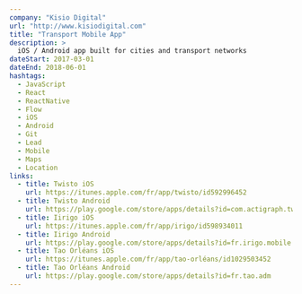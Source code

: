 ```yaml
---
company: "Kisio Digital"
url: "http://www.kisiodigital.com"
title: "Transport Mobile App"
description: >
  iOS / Android app built for cities and transport networks
dateStart: 2017-03-01
dateEnd: 2018-06-01
hashtags:
  - JavaScript
  - React
  - ReactNative
  - Flow
  - iOS
  - Android
  - Git
  - Lead
  - Mobile
  - Maps
  - Location
links:
  - title: Twisto iOS
    url: https://itunes.apple.com/fr/app/twisto/id592996452
  - title: Twisto Android
    url: https://play.google.com/store/apps/details?id=com.actigraph.twisto.tabbarapp
  - title: Iirigo iOS
    url: https://itunes.apple.com/fr/app/irigo/id598934011
  - title: Iirigo Android
    url: https://play.google.com/store/apps/details?id=fr.irigo.mobile
  - title: Tao Orléans iOS
    url: https://itunes.apple.com/fr/app/tao-orléans/id1029503452
  - title: Tao Orléans Android
    url: https://play.google.com/store/apps/details?id=fr.tao.adm
---
```


